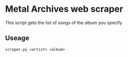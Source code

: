# Metal Archives web scraper

This script gets the list of songs of the album you specify

## Useage

```scraper.py <artist> <album>```
